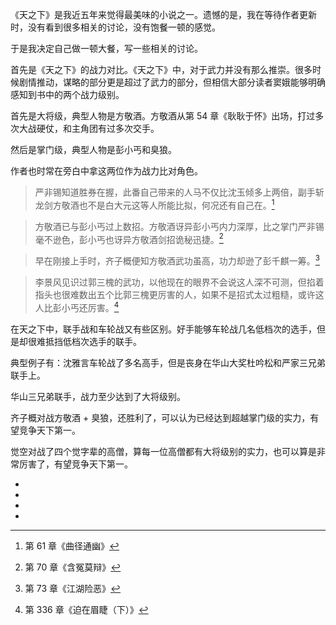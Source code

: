 《天之下》是我近五年来觉得最美味的小说之一。遗憾的是，我在等待作者更新时，没有看到很多相关的讨论，没有饱餐一顿的感觉。

于是我决定自己做一顿大餐，写一些相关的讨论。

首先是《天之下》的战力对比。《天之下》中，对于武力并没有那么推崇。很多时候剧情推动，谋略的部分更是超过了武力的部分，但相信大部分读者窦娥能够明确感知到书中的两个战力级别。

首先是大将级，典型人物是方敬酒。方敬酒从第 54 章《耿耿于怀》出场，打过多次大战硬仗，和主角团有过多次交手。

然后是掌门级，典型人物是彭小丐和臭狼。

作者也时常在旁白中拿这两位作为战力比对角色。

> 严非锡知道胜券在握，此番自己带来的人马不仅比沈玉倾多上两倍，副手斩龙剑方敬酒也不是白大元这等人所能比拟，何况还有自己在。[^1]

> 方敬酒已与彭小丐过上数招。方敬酒讶异彭小丐内力深厚，比之掌门严非锡毫不逊色，彭小丐也讶异方敬酒剑招诡秘迅捷。[^2]

> 早在刚接上手时，齐子概便知方敬酒武功虽高，功力却逊了彭千麒一筹。[^3]

> 李景风见识过郭三槐的武功，以他现在的眼界不会说这人深不可测，但掐着指头也很难数出五个比郭三槐更厉害的人，如果不是招式太过粗糙，或许这人比彭小丐还厉害。[^4]

在天之下中，联手战和车轮战又有些区别。好手能够车轮战几名低档次的选手，但是却很难抵挡低档次选手的联手。

典型例子有：沈雅言车轮战了多名高手，但是丧身在华山大奖杜吟松和严家三兄弟联手上。

华山三兄弟联手，战力至少达到了大将级别。

齐子概对战方敬酒 + 臭狼，还胜利了，可以认为已经达到超越掌门级的实力，有望竞争天下第一。

觉空对战了四个觉字辈的高僧，算每一位高僧都有大将级别的实力，也可以算是非常厉害了，有望竞争天下第一。

- [^1]: 第 61 章《曲径通幽》
- [^2]: 第 70 章《含冤莫辩》
- [^3]: 第 73 章《江湖险恶》
- [^4]: 第 336 章《迫在眉睫（下）》